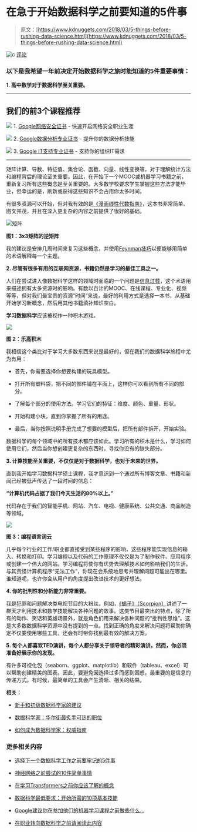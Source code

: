 # 在急于开始数据科学之前要知道的5件事

> 原文：[https://www.kdnuggets.com/2018/03/5-things-before-rushing-data-science.html](https://www.kdnuggets.com/2018/03/5-things-before-rushing-data-science.html)

![c](../Images/3d9c022da2d331bb56691a9617b91b90.png) [评论](#comments)

### 以下是我希望一年前决定开始数据科学之旅时能知道的5件重要事情：

**1\. 高中数学对于数据科学至关重要。**

* * *

## 我们的前3个课程推荐

![](../Images/0244c01ba9267c002ef39d4907e0b8fb.png) 1\. [Google网络安全证书](https://www.kdnuggets.com/google-cybersecurity) - 快速开启网络安全职业生涯

![](../Images/e225c49c3c91745821c8c0368bf04711.png) 2\. [Google数据分析专业证书](https://www.kdnuggets.com/google-data-analytics) - 提升你的数据分析技能

![](../Images/0244c01ba9267c002ef39d4907e0b8fb.png) 3\. [Google IT支持专业证书](https://www.kdnuggets.com/google-itsupport) - 支持你的组织IT需求

* * *

矩阵计算、导数、特征值、集合论、函数、向量、线性变换等，对于理解统计方法和编程背后的理论至关重要。因此，在开始下一个MOOC或机器学习书籍之前，重新复习所有这些概念是至关重要的。大多数学校要求学生掌握这些方法才能毕业，但幸运的是，刷新或获得这些知识不会占用你太多时间。

有很多资源可以开始，但对我有效的是[《漫画线性代数指南》](https://www.amazon.com/Manga-Guide-Linear-Algebra-Guides/dp/1593274130/ref=sr_1_11?ie=UTF8&qid=1519734143&sr=8-11&keywords=the+manga+guide+to)，这本书非常简单、图文并茂，并且在深入更复杂的内容之前提供了很好的基础。

![矩阵](../Images/81ea42b61074f694e1770cc839fdece1.png)

**图1：3x3矩阵的逆矩阵**

我的建议是安排几周时间来复习这些概念，并使用[Feynman技巧](https://www.kdnuggets.com/2018/01/data-scientist-feynman-technique.html)以便能够用简单的术语解释每一个主题。

**2\. 尽管有很多有用的互联网资源，书籍仍然是学习的最佳工具之一。**

人们在尝试进入像数据科学这样的领域时面临的一个问题是[信息过载](https://en.wikipedia.org/wiki/Information_overload)，这个术语用来描述拥有太多资源时的影响。有数以百计的MOOC、在线课程、专业化、视频等等，但对我们最宝贵的资源“时间”来说，最好的利用方式是选择一本书，从基础开始学习新概念，然后用其他书籍填补知识空白。

**学习数据科学**应该被视作一种积木游戏。

![](../Images/73be7dd2d4c473e125ac136149ca2012.png)

**图 2：乐高积木**

我相信这个类比对于学习大多数东西来说是最好的，但在我们的数据科学旅程中尤为有用：

+   首先，你需要选择你想要构建的玩具模型。

+   打开所有塑料袋，把不同的部件铺在平面上，这样你可以看到所有不同的部分。

+   了解每个部分的使用方法。学习它们的特征：维度、颜色、重量、形状。

+   开始构建小块，直到你掌握了所有的用途。

+   最后，当你按照说明手册完成了想要的模型后，把所有部件拆开，开始实验。

数据科学的每个领域中的所有技术都应该如此。学习所有的积木是什么，学习如何使用它们，然后当你想创建更复杂的东西时，寻找你没有的缺失部分。

**3\. 计算技能至关重要，不仅仅是对于数据科学，也对于未来的世界。**

直到我开始学习数据科学硕士课程，我才意识到一个通过所有博客文章、书籍和新闻已经被低声传达了一段时间的信息：

**“计算机代码占据了我们今天生活的80%以上。”**

代码存在于我们的智能手机、网站、汽车、电视、健康系统、公共交通、商品制造等领域。

![](../Images/7b8a40db6b7922ccd192c5fe50b9671d.png)

**图 3：编程语言词云**

几乎每个行业的工作/职业都直接受到某些程序的影响，这些程序能实现信息的输入、转换和打印。学习编程以及代码的工作原理不仅仅是为了制作软件、应用程序或创建一个伟大的网站。学习编程将使你有优势去理解技术如何影响我们的生活。与其责怪计算机程序“无法工作”，你现在会系统地思考并理解问题可能出在哪里。谁知道呢，也许你会从用户的角度提出改进技术的更好想法。

**4\. 你的批判性和分析能力非常重要。**

我是犯罪和问题解决类电视节目的大粉丝。例如，[《蝎子》（Scorpion）](https://en.wikipedia.org/wiki/Scorpion_(TV_series))讲述了一群天才利用技术和数学技能解决各种问题的故事。这类节目最突出的特点，除了所有的动作、笑话和英雄场景外，就是角色们用来解决各种问题的“批判性思维”。这是大多数数据科学资源中没有提到的一点。找到正确的角度来解决问题将帮助你确定不仅要使用哪些工具，还会有时带你找到最有效的解决方案。

**5\. 每个人都喜欢TED演讲，每个人都分享关于领导者的精彩演讲。然而，你必须准备好展示你的发现。**

有许多可视化包（seaborn、ggplot、matplotlib）和软件（tableau、excel）可以帮助创建精美的图表。因此，要避免因选择过多而感到困惑。最重要的是信息的传递方式。有时候，最简单的工具会产生清晰、相关的结果。

**相关：**

+   [新手和初级数据科学家的建议](https://www.kdnuggets.com/2017/11/chang-advice-new-junior-data-scientists.html)

+   [数据科学家：华尔街最炙手可热的职位](https://www.kdnuggets.com/2017/11/data-scientist-hottest-job-wall-street.html)

+   [如何成为数据科学家：权威指南](https://www.kdnuggets.com/2017/08/become-data-scientist-definitive-guide.html)

### 更多相关内容

+   [选择下一个数据科学工作之前要牢记的5件事](https://www.kdnuggets.com/2022/01/5-things-keep-mind-selecting-next-job.html)

+   [神经网络之前尝试的10件简单事情](https://www.kdnuggets.com/2021/12/10-simple-things-try-neural-networks.html)

+   [在学习Transformers之前你应该了解的概念](https://www.kdnuggets.com/2023/01/concepts-know-getting-transformer.html)

+   [数据科学最低要求：开始所需的10项基本技能](https://www.kdnuggets.com/2020/10/data-science-minimum-10-essential-skills.html)

+   [Google建议你在参加他们的机器学习课程之前做些什么…](https://www.kdnuggets.com/2021/10/google-recommends-before-machine-learning-data-science-course.html)

+   [在职业转向数据科学之前请阅读此内容](https://www.kdnuggets.com/read-this-before-making-a-career-switch-to-data-science)
